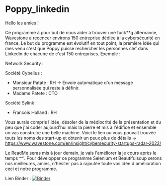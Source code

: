 # Poppy_linkedin

Hello les amies !

Ce programme à pour but de nous aider à trouver une fuck**g alternance, Wavestone à recencer environs 150 entreprise dédiée à la cybersécurité en france.
Le but du programme est évolutif en tout point, la première idée qui mes venu c'est que Poppy puisse rechercher les personnes clef dans Linkedin de chacune de c'est 150 entreprises.
Exemple :

Network Security :

Société Cybelius :
- Monsieur Patate : RH -> Envoie automatique d'un message personnalisée qui reste à définir.
- Madame Patete : CTO

Société Sylink :
- Francois Holland : RH

Vous aurais compris l'idée, désoler de la médiocrité de la présentation et du peu que j'ai coder aujourd'hui mais la pierre et mis à l'édifice et ensemble on vas construire
une belle machine.
Voici le lien ou vous pouvait trouvée touts les noms des start-up et obtenir un peux plus de détails -> https://www.wavestone.com/en/insight/cybersecurity-startups-radar-2022/

Le ReadMe seras mis à jour demain, je vais l'améliorer la je cours après le temps ^^'.
Pour développer ce programme Selenium et Beautifulsoup serons nos meilleures, amies, n'hésiter pas à rajoutée toute vos idée d'amélioration ceci et notre programme.

Lien Binder : 
[![Binder](https://mybinder.org/badge_logo.svg)](https://mybinder.org/v2/gh/chaft9/Poppy_linkedin/HEAD)
